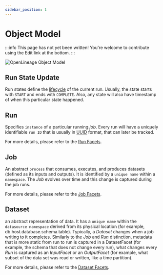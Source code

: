 ```yaml
---
sidebar_position: 1
---
```


# Object Model

:::info
This page has not yet been written! You're welcome to contribute using the Edit link at the bottom.
:::

![OpenLineage Object Model](object-model.svg)

## Run State Update
Run states define the [lifecycle](./run-cycle.md) of the current run. Usually, the state starts with `START` and ends with `COMPLETE`. Also, any state will also have timestamp of when this particular state happened.

## Run
Specifies `instance` of a particular running _job_. Every run will have a uniquely identifiable `run ID` that is usually in [UUID](https://en.wikipedia.org/wiki/Universally_unique_identifier) format, that can later be tracked.

For more details, please refer to the [Run Facets](./facets/run-facets).

## Job
An abstract `process` that consumes, executes, and produces datasets (defined as its inputs and outputs). It is identified by a `unique name` within a `namespace`. The *Job* evolves over time and this change is captured during the job runs. 

For more details, please refer to the [Job Facets](./facets/job-facets).

## Dataset
an abstract representation of data. It has a `unique name` within the `datasource namespace` derived from its physical location (for example, db.host.database.schema.table). Typically, a *Dataset* changes when a job writing to it completes. Similarly to the *Job* and *Run* distinction, metadata that is more static from run to run is captured in a DatasetFacet (for example, the schema that does not change every run), what changes every *Run* is captured as an *InputFacet* or an *OutputFacet* (for example, what subset of the data set was read or written, like a time partition).

For more details, please refer to the [Dataset Facets](./facets/dataset-facets).
